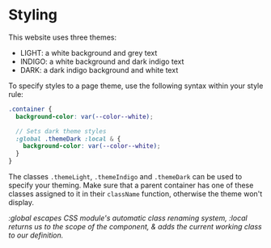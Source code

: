 # Styling

This website uses three themes:

- LIGHT: a white background and grey text
- INDIGO: a white background and dark indigo text
- DARK: a dark indigo background and white text

To specify styles to a page theme, use the following syntax within your style rule:

```scss
.container {
  background-color: var(--color--white);

  // Sets dark theme styles
  :global .themeDark :local & {
    background-color: var(--color--white);
  }
}
```

The classes `.themeLight`, `.themeIndigo` and `.themeDark` can be used to specify your theming. Make sure that a parent container has one of these classes assigned to it in their `className` function, otherwise the theme won't display.

_:global escapes CSS module's automatic class renaming system, :local returns us to the scope of the component, & adds the current working class to our definition._
